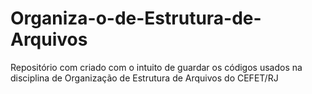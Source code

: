 # Organiza-o-de-Estrutura-de-Arquivos
Repositório com criado com o intuito de guardar os códigos usados na disciplina de  Organização de Estrutura de Arquivos do CEFET/RJ
